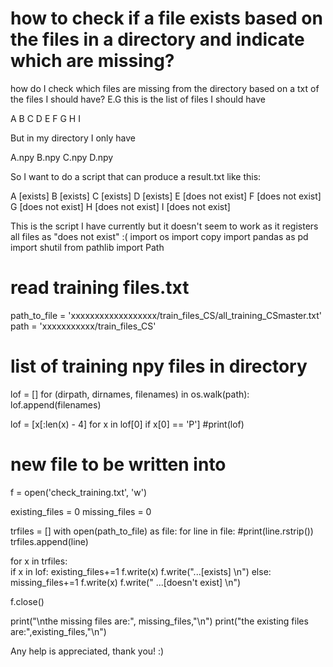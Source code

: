 
# how to check if a file exists based on the files in a directory and indicate which are missing?

how do I check which files are missing from the directory based on a txt of the files I should have?
E.G this is the list of files I should have

A
B
C
D
E
F
G
H
I

But in my directory I only have

A.npy
B.npy
C.npy
D.npy

So I want to do a script that can produce a result.txt like this:

A  [exists]
B  [exists]
C  [exists]
D  [exists]
E  [does not exist]
F  [does not exist]
G  [does not exist]
H  [does not exist]
I  [does not exist]

This is the script I have currently but it doesn't seem to work as it registers all files as "does not exist" :(
import os
import copy
import pandas as pd
import shutil
from pathlib import Path



# read training files.txt 
path_to_file = 'xxxxxxxxxxxxxxxxxx/train_files_CS/all_training_CSmaster.txt'
path = 'xxxxxxxxxxx/train_files_CS'

# list of training npy files in directory
lof = []
for (dirpath, dirnames, filenames) in os.walk(path):
  lof.append(filenames)

lof = [x[:len(x) - 4] for x in lof[0] if x[0] == 'P']
#print(lof)

# new file to be written into
f = open('check_training.txt', 'w')

existing_files = 0
missing_files = 0

trfiles = []
with open(path_to_file) as file:
    for line in file:
        #print(line.rstrip())
        trfiles.append(line)
        
for x in trfiles:    
    if x in lof:
        existing_files+=1
        f.write(x)
        f.write("...[exists] \n")
    else:
        missing_files+=1
        f.write(x)
        f.write("  ...[doesn't exist] \n")
            
f.close()

print("\nthe missing files are:", missing_files,"\n")
print("the existing files are:",existing_files,"\n")

Any help is appreciated, thank you! :)

        